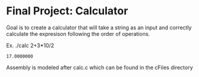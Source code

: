 # Final Project: Calculator

Goal is to create a calculator that will take a string as an input and correctly calculate the expresison following the order of operations. 

Ex.
    ./calc 2+3*10/2
    
    17.0000000

Assembly is modeled after calc.c which can be found in the cFiles directory 

